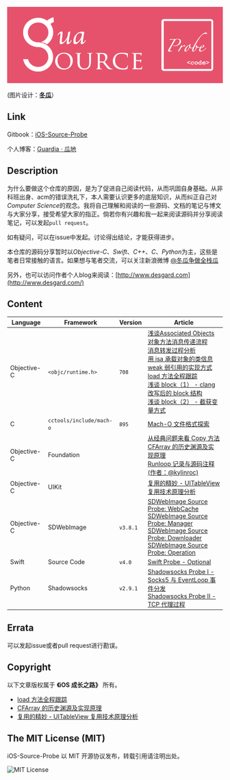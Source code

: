 ![](banner-logo.jpg) 

(图片设计：**[冬瓜](https://www.behance.net/gallery/41562273/Gua-iOS-Source-Prode)**）
## Link

Gitbook：[iOS-Source-Probe](http://www.desgard.com/iOS-Source-Probe/)

个人博客：[Guardia · 瓜地](http://desgard.com)

## Description

为什么要做这个仓库的原因，是为了促进自己阅读代码，从而巩固自身基础。从非科班出身、acm的错误洗礼下，本人需要认识更多的底层知识，从而纠正自己对*Computer Science*的观念。我将自己理解和阅读的一些源码、文档的笔记与博文与大家分享，接受希望大家的指正。倘若你有兴趣和我一起来阅读源码并分享阅读笔记，可以发起`pull request`。

如有疑问，可以在issue中发起。讨论得出结论，才能获得进步。

本仓库的源码分享暂时以*Objective-C*、*Swift*、*C++*、*C*、*Python*为主，这些是笔者日常接触的语言。如果想与笔者交流，可以关注新浪微博 [@冬瓜争做全栈瓜](http://weibo.com/3633493894/profile?topnav=1&wvr=6)

另外，也可以访问作者个人blog来阅读：[http://www.desgard.com](http://www.desgard.com/)

## Content

Language | Framework | Version | Article
----- | --------- | ------ | --------
Objective-C | `<objc/runtime.h>` | `708` | [浅谈Associated Objects](https://github.com/Desgard/iOS-Source-Probe/blob/master/Objective-C/Runtime/%E6%B5%85%E8%B0%88Associated%20Objects.md)<br />[对象方法消息传递流程](https://github.com/Desgard/iOS-Source-Probe/blob/master/Objective-C/Runtime/objc_msgSend%E6%B6%88%E6%81%AF%E4%BC%A0%E9%80%92%E5%AD%A6%E4%B9%A0%E7%AC%94%E8%AE%B0%20-%20%E5%AF%B9%E8%B1%A1%E6%96%B9%E6%B3%95%E6%B6%88%E6%81%AF%E4%BC%A0%E9%80%92%E6%B5%81%E7%A8%8B.md)<br />[消息转发过程分析](https://github.com/Desgard/iOS-Source-Probe/blob/master/Objective-C/Runtime/objc_msgSend%E6%B6%88%E6%81%AF%E4%BC%A0%E9%80%92%E5%AD%A6%E4%B9%A0%E7%AC%94%E8%AE%B0%20-%20%E6%B6%88%E6%81%AF%E8%BD%AC%E5%8F%91.md)<br />[用 isa 承载对象的类信息](https://github.com/Desgard/iOS-Source-Probe/blob/master/Objective-C/Runtime/%E7%94%A8%20isa%20%E6%89%BF%E8%BD%BD%E5%AF%B9%E8%B1%A1%E7%9A%84%E7%B1%BB%E4%BF%A1%E6%81%AF.md)<br />[weak 弱引用的实现方式](https://github.com/Desgard/iOS-Source-Probe/blob/master/Objective-C/Runtime/weak%20%E5%BC%B1%E5%BC%95%E7%94%A8%E7%9A%84%E5%AE%9E%E7%8E%B0%E6%96%B9%E5%BC%8F.md)<br />[load 方法全程跟踪](https://github.com/Desgard/iOS-Source-Probe/blob/master/Objective-C/Runtime/load%20%E6%96%B9%E6%B3%95%E5%85%A8%E7%A8%8B%E8%B7%9F%E8%B8%AA.md)<br />[浅谈 block（1） - clang 改写后的 block 结构](https://github.com/Desgard/iOS-Source-Probe/blob/master/Objective-C/Runtime/%E6%B5%85%E8%B0%88%20block%EF%BC%881%EF%BC%89%20-%20clang%20%E6%94%B9%E5%86%99%E5%90%8E%E7%9A%84%20block%20%E7%BB%93%E6%9E%84.md)<br />[浅谈 block（2） - 截获变量方式](https://github.com/Desgard/iOS-Source-Probe/blob/master/Objective-C/Runtime/%E6%B5%85%E8%B0%88%20block%EF%BC%882%EF%BC%89%20-%20%E6%88%AA%E8%8E%B7%E5%8F%98%E9%87%8F%E6%96%B9%E5%BC%8F.md)
C | `cctools/include/mach-o` | `895` | [Mach-O 文件格式探索](https://github.com/Desgard/iOS-Source-Probe/blob/master/C/mach-o/Mach-O%20%E6%96%87%E4%BB%B6%E6%A0%BC%E5%BC%8F%E6%8E%A2%E7%B4%A2.md) |
Objective-C | Foundation | | [从经典问题来看 Copy 方法](https://github.com/Desgard/iOS-Source-Probe/blob/master/Objective-C/Foundation/%E4%BB%8E%E7%BB%8F%E5%85%B8%E9%97%AE%E9%A2%98%E6%9D%A5%E7%9C%8B%20Copy%20%E6%96%B9%E6%B3%95.md)<br />[CFArray 的历史渊源及实现原理](https://github.com/Desgard/iOS-Source-Probe/blob/master/Objective-C/Foundation/CFArray%20%E7%9A%84%E5%8E%86%E5%8F%B2%E6%B8%8A%E6%BA%90%E5%8F%8A%E5%AE%9E%E7%8E%B0%E5%8E%9F%E7%90%86.md)<br />[Runloop 记录与源码注释(作者：@kylinroc)](https://github.com/Desgard/iOS-Source-Probe/blob/master/Objective-C/Foundation/Run%20Loop%20%E8%AE%B0%E5%BD%95%E4%B8%8E%E6%BA%90%E7%A0%81%E6%B3%A8%E9%87%8A.md)
Objective-C | UIKit | | [复用的精妙 - UITableView 复用技术原理分析](https://github.com/Desgard/iOS-Source-Probe/blob/master/Objective-C/Foundation/%E5%A4%8D%E7%94%A8%E7%9A%84%E7%B2%BE%E5%A6%99%20-%20UITableView%20%E5%A4%8D%E7%94%A8%E6%8A%80%E6%9C%AF%E5%8E%9F%E7%90%86%E5%88%86%E6%9E%90.md) |
Objective-C | SDWebImage |`v3.8.1` | [SDWebImage Source Probe: WebCache](https://github.com/Desgard/iOS-Source-Probe/blob/master/Objective-C/SDWebImage/SDWebImage%20Source%20Probe%20-%20WebCache.md)<br />[SDWebImage Source Probe: Manager](https://github.com/Desgard/iOS-Source-Probe/blob/master/Objective-C/SDWebImage/SDWebImage%20Source%20Probe%20-%20Manager.md)<br />[SDWebImage Source Probe: Downloader](https://github.com/Desgard/iOS-Source-Probe/blob/master/Objective-C/SDWebImage/SDWebImage%20Source%20Probe%20-%20Downloader.md)<br />[SDWebImage Source Probe: Operation](https://github.com/Desgard/iOS-Source-Probe/blob/master/Objective-C/SDWebImage/SDWebImage%20Source%20Probe%20-%20Operation.md)
Swift | Source Code | `v4.0` | [Swift Probe - Optional](https://github.com/Desgard/iOS-Source-Probe/blob/master/Swift/Swift%20Probe%20-%20Optional.md) |
Python | Shadowsocks | `v2.9.1` | [Shadowsocks Probe I - Socks5 与 EventLoop 事件分发](https://github.com/Desgard/iOS-Source-Probe/blob/master/Python/Shadowsocks/Shadowsocks%20Probe%20I%20-%20Socks5%20%E4%B8%8E%20EventLoop%20%E4%BA%8B%E4%BB%B6%E5%88%86%E5%8F%91.md)<br />[Shadowsocks Probe II - TCP 代理过程](https://github.com/Desgard/iOS-Source-Probe/blob/master/Python/Shadowsocks/Shadowsocks%20Probe%20II%20-%20TCP%20%E4%BB%A3%E7%90%86%E8%BF%87%E7%A8%8B.md) |


## Errata

可以发起issue或者pull request进行勘误。

## Copyright

以下文章版权属于 **《iOS 成长之路》** 所有。

* [load 方法全程跟踪](https://github.com/Desgard/iOS-Source-Probe/blob/master/Objective-C/Runtime/load%20%E6%96%B9%E6%B3%95%E5%85%A8%E7%A8%8B%E8%B7%9F%E8%B8%AA.md)
* [CFArray 的历史渊源及实现原理](https://github.com/Desgard/iOS-Source-Probe/blob/master/Objective-C/Foundation/CFArray%20%E7%9A%84%E5%8E%86%E5%8F%B2%E6%B8%8A%E6%BA%90%E5%8F%8A%E5%AE%9E%E7%8E%B0%E5%8E%9F%E7%90%86.md)
* [复用的精妙 - UITableView 复用技术原理分析](https://github.com/Desgard/iOS-Source-Probe/blob/master/Objective-C/Foundation/%E5%A4%8D%E7%94%A8%E7%9A%84%E7%B2%BE%E5%A6%99%20-%20UITableView%20%E5%A4%8D%E7%94%A8%E6%8A%80%E6%9C%AF%E5%8E%9F%E7%90%86%E5%88%86%E6%9E%90.md)

## The MIT License (MIT)

iOS-Source-Probe 以 MIT 开源协议发布，转载引用请注明出处。

![MIT License](https://upload.wikimedia.org/wikipedia/commons/f/f8/License_icon-mit-88x31-2.svg)


